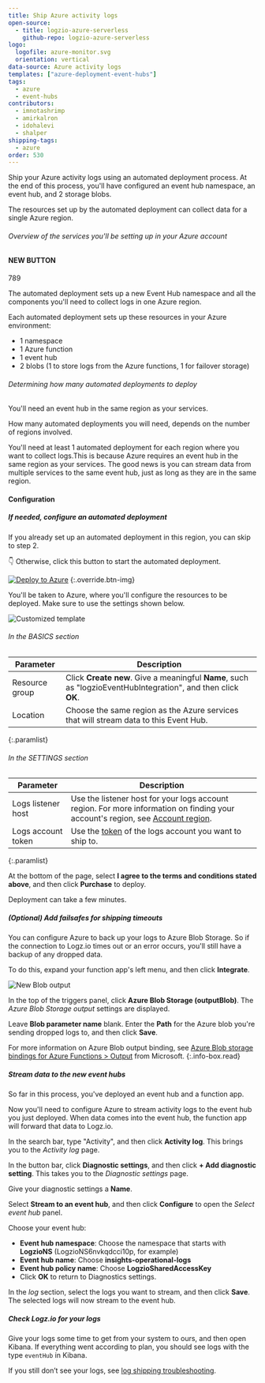 ```yaml
---
title: Ship Azure activity logs
open-source:
  - title: logzio-azure-serverless
    github-repo: logzio-azure-serverless
logo:
  logofile: azure-monitor.svg
  orientation: vertical
data-source: Azure activity logs
templates: ["azure-deployment-event-hubs"]
tags:
  - azure
  - event-hubs
contributors:
  - imnotashrimp
  - amirkalron
  - idohalevi
  - shalper
shipping-tags:
  - azure
order: 530
---
```


Ship your Azure activity logs using an automated deployment process.
At the end of this process, you'll have configured an event hub namespace, an event hub, and 2 storage blobs.

The resources set up by the automated deployment can collect data for a single Azure region.


###### Overview of the services you'll be setting up in your Azure account
#### NEW BUTTON
789

<!-- logzio-inject:install:grafana:dashboards ids=["7GOPHucWSajA5pptILGV8G"] -->

The automated deployment sets up a new Event Hub namespace and all the components you'll need to collect logs in one Azure region.

Each automated deployment sets up these resources in your Azure environment:

* 1 namespace
* 1 Azure function
* 1 event hub
* 2 blobs (1 to store logs from the Azure functions, 1 for failover storage)

###### Determining how many automated deployments to deploy

You'll need an event hub in the same region as your services.

How many automated deployments you will need, depends on the number of regions involved.

You'll need at least 1 automated deployment for each region where you want to collect logs.This is because Azure requires an event hub in the same region as your services. The good news is you can stream data from multiple services to the same event hub, just as long as they are in the same region.

#### Configuration

<div class="tasklist">

##### If needed, configure an automated deployment

If you already set up an automated deployment in this region, you can skip to step 2.

👇 Otherwise, click this button to start the automated deployment.

[![Deploy to Azure](https://azuredeploy.net/deploybutton.png)](https://portal.azure.com/#create/Microsoft.Template/uri/https%3A%2F%2Fraw.githubusercontent.com%2Flogzio%2Flogzio-azure-serverless%2Fmaster%2Fdeployments%2Fazuredeploylogs.json)
{:.override.btn-img}

You'll be taken to Azure, where you'll configure the resources to be deployed.
Make sure to use the settings shown below.

![Customized template](https://dytvr9ot2sszz.cloudfront.net/logz-docs/azure-event-hubs/customized-template.png)

###### In the BASICS section

| Parameter | Description |
|---|---|
| Resource group | Click **Create new**. Give a meaningful **Name**, such as "logzioEventHubIntegration", and then click **OK**. |
| Location | Choose the same region as the Azure services that will stream data to this Event Hub. |
{:.paramlist}

###### In the SETTINGS section

| Parameter | Description |
|---|---|
| Logs listener host | Use the listener host for your logs account region. For more information on finding your account's region, see [Account region]({{site.baseurl}}/user-guide/accounts/account-region.html). |
| Logs account token | Use the [token](https://app.logz.io/#/dashboard/settings/general) of the logs account you want to ship to. |
{:.paramlist}

At the bottom of the page, select **I agree to the terms and conditions stated above**, and then click **Purchase** to deploy.

Deployment can take a few minutes.

##### _(Optional)_ Add failsafes for shipping timeouts

You can configure Azure to back up your logs to Azure Blob Storage.
So if the connection to Logz.io times out or an error occurs, you'll still have a backup of any dropped data.

To do this, expand your function app's left menu, and then click **Integrate**.

![New Blob output](https://dytvr9ot2sszz.cloudfront.net/logz-docs/azure-event-hubs/azure-blob-storage-outputblob.png)

In the top of the triggers panel, click **Azure Blob Storage (outputBlob)**.
The _Azure Blob Storage output_ settings are displayed.

Leave **Blob parameter name** blank.
Enter the **Path** for the Azure blob you're sending dropped logs to, and then click **Save**.


<!-- info-box-start:info -->
For more information on Azure Blob output binding, see [Azure Blob storage bindings for Azure Functions > Output](https://docs.microsoft.com/en-us/azure/azure-functions/functions-bindings-storage-blob#output) from Microsoft.
{:.info-box.read}
<!-- info-box-end -->

##### Stream data to the new event hubs

So far in this process, you've deployed an event hub and a function app.

Now you'll need to configure Azure to stream activity logs to the event hub you just deployed.
When data comes into the event hub, the function app will forward that data to Logz.io.

In the search bar, type "Activity", and then click **Activity log**.
This brings you to the _Activity log_ page.

In the button bar, click **Diagnostic settings**, and then click **+ Add diagnostic setting**.
This takes you to the _Diagnostic settings_ page.

Give your diagnostic settings a **Name**.

Select **Stream to an event hub**, and then click **Configure** to open the _Select event hub_ panel.

Choose your event hub:

* **Event hub namespace**: Choose the namespace that starts with **LogzioNS** (LogzioNS6nvkqdcci10p, for example)
* **Event hub name**: Choose **insights-operational-logs**
* **Event hub policy name**: Choose **LogzioSharedAccessKey**
* Click **OK** to return to Diagnostics settings.

In the _log_ section, select the logs you want to stream, and then click **Save**.
The selected logs will now stream to the event hub.

##### Check Logz.io for your logs

Give your logs some time to get from your system to ours, and then open Kibana.
If everything went according to plan, you should see logs with the type `eventHub` in Kibana.

If you still don’t see your logs, see [log shipping troubleshooting](https://docs.logz.io/user-guide/log-shipping/log-shipping-troubleshooting.html).

</div>
